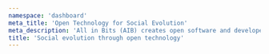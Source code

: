 ```yaml
---
namespace: 'dashboard'
meta_title: 'Open Technology for Social Evolution'
meta_description: 'All in Bits (AIB) creates open software and developer-friendly tools to lower the barrier to entry to blockchain and web3 and facilitate so cial coordination.'
title: 'Social evolution through open technology'
---
```

